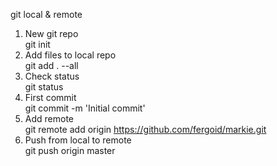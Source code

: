git local & remote


1. New git repo  
    git init    
3. Add files to local repo  
    git add . --all  
5. Check status  
    git status  
7. First commit  
    git commit -m 'Initial commit'  
9. Add remote  
    git remote add origin https://github.com/fergoid/markie.git  
11. Push from local to remote  
    git push origin master
